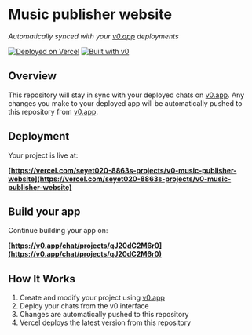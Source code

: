 # Music publisher website

*Automatically synced with your [v0.app](https://v0.app) deployments*

[![Deployed on Vercel](https://img.shields.io/badge/Deployed%20on-Vercel-black?style=for-the-badge&logo=vercel)](https://vercel.com/seyet020-8863s-projects/v0-music-publisher-website)
[![Built with v0](https://img.shields.io/badge/Built%20with-v0.app-black?style=for-the-badge)](https://v0.app/chat/projects/qJ20dC2M6r0)

## Overview

This repository will stay in sync with your deployed chats on [v0.app](https://v0.app).
Any changes you make to your deployed app will be automatically pushed to this repository from [v0.app](https://v0.app).

## Deployment

Your project is live at:

**[https://vercel.com/seyet020-8863s-projects/v0-music-publisher-website](https://vercel.com/seyet020-8863s-projects/v0-music-publisher-website)**

## Build your app

Continue building your app on:

**[https://v0.app/chat/projects/qJ20dC2M6r0](https://v0.app/chat/projects/qJ20dC2M6r0)**

## How It Works

1. Create and modify your project using [v0.app](https://v0.app)
2. Deploy your chats from the v0 interface
3. Changes are automatically pushed to this repository
4. Vercel deploys the latest version from this repository